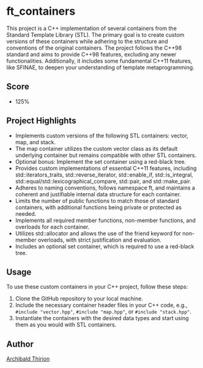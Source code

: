 # ft_containers

This project is a C++ implementation of several containers from the Standard Template Library (STL). The primary goal is to create custom versions of these containers while adhering to the structure and conventions of the original containers. The project follows the C++98 standard and aims to provide C++98 features, excluding any newer functionalities. Additionally, it includes some fundamental C++11 features, like SFINAE, to deepen your understanding of template metaprogramming.

## Score

-  125%

## Project Highlights

- Implements custom versions of the following STL containers: vector, map, and stack.
- The map container utilizes the custom vector class as its default underlying container but remains compatible with other STL containers.
- Optional bonus: Implement the set container using a red-black tree.
- Provides custom implementations of essential C++11 features, including std::iterators_traits, std::reverse_iterator, std::enable_if, std::is_integral, std::equal/std::lexicographical_compare, std::pair, and std::make_pair.
- Adheres to naming conventions, follows namespace ft, and maintains a coherent and justifiable internal data structure for each container.
- Limits the number of public functions to match those of standard containers, with additional functions being private or protected as needed.
- Implements all required member functions, non-member functions, and overloads for each container.
- Utilizes std::allocator and allows the use of the friend keyword for non-member overloads, with strict justification and evaluation.
- Includes an optional set container, which is required to use a red-black tree.

## Usage

To use these custom containers in your C++ project, follow these steps:

1. Clone the GitHub repository to your local machine.
2. Include the necessary container header files in your C++ code, e.g., `#include "vector.hpp"`, `#include "map.hpp"`, or `#include "stack.hpp"`.
3. Instantiate the containers with the desired data types and start using them as you would with STL containers.

## Author

[Archibald Thirion](https://github.com/Archips)
